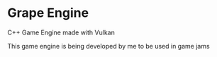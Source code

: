 # Grape Engine
C++ Game Engine made with Vulkan

This game engine is being developed by me to be used in game jams 
